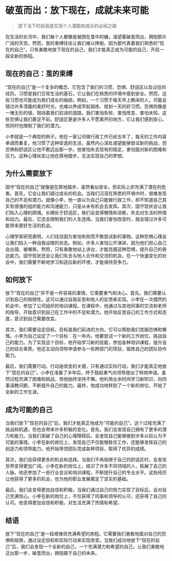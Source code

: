 # 破茧而出：放下现在，成就未来可能
> 放下当下的自我是实现个人潜能和成长的必经之路

在生活的长河中，我们每个人都像是被困在茧中的蛹，渴望着破茧而出，拥抱那片广阔的天空。然而，茧的束缚往往让我们难以挣脱，因为那代表着我们熟悉的“现在的自己”。只有勇敢地放下现在的自己，我们才能真正成为可能的自己，开启一段全新的旅程。

## 现在的自己：茧的束缚

“现在的自己”是一个复杂的概念，它包含了我们的习惯、恐惧、舒适区以及过往的经历。习惯是我们日常生活的基石，它让我们在熟悉的环境中感到安全。然而，这些习惯也可能成为我们成长的枷锁。例如，一个习惯于每天早上赖床的人，可能会错过许多清晨的美好时光，也难以养成早起锻炼、规划一天的好习惯。恐惧则像是一堵无形的墙，阻挡着我们前进的道路。我们害怕失败、害怕改变、害怕未知，这些恐惧让我们裹足不前。舒适区更是许多人不愿离开的地方，它让我们感到安心，但同时也限制了我们的潜力。

小李就是一个典型的例子。他在一家公司做行政工作已经五年了，每天的工作内容单调而重复。他习惯了这种安逸的生活，虽然内心深处渴望能够尝试新的挑战，但恐惧和舒适区让他不敢迈出那一步。他害怕失去现有的稳定，害怕面对新的困难和压力。这种心理状态让他在原地踏步，无法实现自己的梦想。

## 为什么需要放下

固守“现在的自己”就像是在原地踏步，虽然看似安全，但实际上却充满了潜在的危害。首先，它会让我们错过成长的机会。当我们沉浸在熟悉的环境中时，很难发现自己的不足和潜力。就像小李，他一直以为自己只能做行政工作，却不知道自己其实有很强的组织能力和沟通能力，只是从未有机会去发挥。其次，固守现状会让我们陷入心理的困境。长期处于舒适区，我们会变得懒惰和消极，失去对生活的热情和动力。最后，它还会限制我们的人生选择。当我们害怕改变时，就会错过许多可能带来更好生活的机会。

心理学家研究表明，人们往往因为害怕失败而不敢尝试新的事物。这种恐惧心理会让我们陷入一种自我设限的状态。例如，许多人害怕公开演讲，因为他们担心自己会出错、被嘲笑。然而，只有勇敢地站上讲台，才能克服这种恐惧，提升自己的表达能力。固守现状还会让我们失去与他人合作和交流的机会。在一个快速变化的社会中，我们需要不断地学习和适应新的环境，才能保持竞争力。

## 如何放下

放下“现在的自己”并不是一件容易的事情，它需要勇气和决心。首先，我们需要认识到自己的局限性。这可以通过自我反思和他人的反馈来实现。小李在一次偶然的机会中，参加了公司组织的培训课程。在课程中，他通过与其他同事的交流和老师的指导，开始意识到自己在工作中的不足和潜力。他开始反思自己的工作方式和态度，意识到自己需要改变。

其次，我们需要设定目标。目标是我们前进的方向，它可以帮助我们克服恐惧和懒惰。小李为自己设定了一个目标：在一年内，他要尝试一个新的工作岗位，挑战自己的能力。为了实现这个目标，他开始学习新的技能，参加各种培训课程，提升自己的综合素质。他还主动向领导申请参与一些跨部门的项目，锻炼自己的团队协作能力。

最后，我们需要行动。行动是改变的关键，只有通过实际行动，我们才能真正地放下“现在的自己”。小李在准备了半年后，终于鼓起勇气向领导提出了转岗申请。虽然过程充满了困难和挑战，但他始终坚持不懈。他利用业余时间学习新知识，向同事请教问题，不断提升自己的能力。最终，他成功地转到了一个新的岗位，开始了全新的工作生涯。

## 成为可能的自己

当我们放下“现在的自己”后，我们才能真正地成为“可能的自己”。这个过程充满了挑战和机遇，但也会带来许多积极的变化。首先，我们会发现自己拥有了更多的潜力和能力。当我们突破了自己的心理障碍后，会发现自己能够做到许多以前认为不可能的事情。小李在新的岗位上，发现自己不仅能够胜任工作，还能够发挥自己的创造力和领导能力。他开始带领团队完成各种项目，取得了优异的成绩。

其次，我们会获得更多的机会和选择。当我们不再局限于自己的舒适区时，会发现世界变得更加广阔。小李在新的岗位上，结识了许多不同领域的人，拓展了自己的人脉。他还参加了一些行业会议和培训课程，不断提升自己的专业水平。这些经历让他获得了更多的机会，也为他的职业发展奠定了坚实的基础。

最后，我们会变得更加自信和积极。当我们通过自己的努力实现了目标后，会对自己充满信心。小李在新的岗位上，不仅获得了同事和领导的认可，还获得了自己的认可。他变得更加自信和积极，对生活充满了热情和希望。

## 结语

放下“现在的自己”是一段艰难但充满希望的旅程。它需要我们勇敢地面对自己的恐惧和局限，通过设定目标和实际行动来实现改变。当我们成功地放下“现在的自己”后，我们会发现一个全新的自己，一个充满潜力和希望的自己。让我们勇敢地迈出那一步，破茧而出，拥抱属于自己的未来。